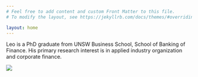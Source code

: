 ```yaml
---
# Feel free to add content and custom Front Matter to this file.
# To modify the layout, see https://jekyllrb.com/docs/themes/#overriding-theme-defaults

layout: home
---
```


Leo is a PhD graduate from UNSW Business School, School of Banking of Finance. His primary research interest is in applied industry organization and corporate finance.

![](leo.png)

